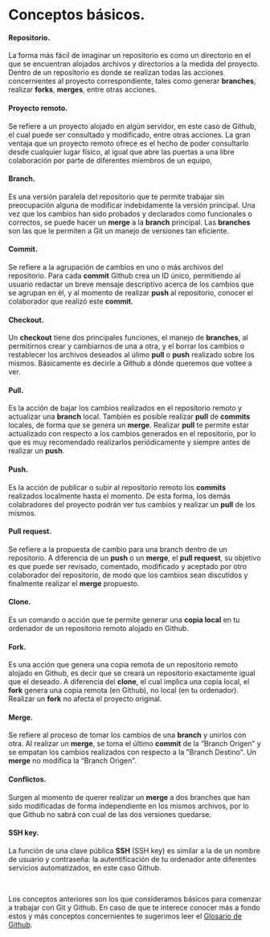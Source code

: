 # Conceptos básicos.

#### Repositorio.
La forma más fácil de imaginar un repositorio es como un directorio en el que se encuentran alojados archivos y directorios a la medida del proyecto. Dentro de un repositorio es donde se realizan todas las acciones concernientes al proyecto correspondiente, tales como generar **branches**, realizar **forks**, **merges**, entre otras acciones.

#### Proyecto remoto.
Se refiere a un proyecto alojado en algún servidor, en este caso de Github, el cual puede ser consultado y modificado, entre otras acciones. La gran ventaja que un proyecto remoto ofrece es el hecho de poder consultarlo desde cualquier lugar físico, al igual que abre las puertas a una libre colaboración por parte de diferentes miembros de un equipo,

#### Branch.
Es una versión paralela del repositorio que te permite trabajar sin preocupación alguna de modificar indebidamente la versión principal. Una vez que los cambios han sido probados y declarados como funcionales o correctos, se puede hacer un **merge** a la **branch** principal. Las **branches** son las que le permiten a Git un manejo de versiones tan eficiente.

#### Commit.
Se refiere a la agrupación de cambios en uno o más archivos del repositorio. Para cada **commit** Github crea un ID único, permitiendo al usuario redactar un breve mensaje descriptivo acerca de los cambios que se agrupan en él, y al momento de realizar **push** al repositorio, conocer el colaborador que realizó este **commit**.

#### Checkout.
Un **checkout** tiene dos principales funciones, el manejo de **branches**, al permitirnos crear y cambiarnos de una a otra, y el borrar los cambios o restablecer los archivos deseados al úlimo **pull** o **push** realizado sobre los mismos. Básicamente es decirle a Github a dónde queremos que voltee a ver.

#### Pull.
Es la acción de bajar los cambios realizados en el repositorio remoto y actualizar una **branch** local. También es posible realizar **pull** de **commits** locales, de forma que se genera un **merge**. Realizar **pull** te permite estar actualizado con respecto a los cambios generados en el repositorio, por lo que es muy recomendado realizarlos periódicamente y siempre antes de realizar un **push**.

#### Push.
Es la acción de publicar o subir al repositorio remoto los **commits** realizados localmente hasta el momento. De esta forma, los demás colabradores del proyecto podrán ver tus cambios y realizar un **pull** de los mismos.

#### Pull request.
Se refiere a la propuesta de cambio para una branch dentro de un repositorio. A diferencia de un **push** o un **merge**, el **pull request**, su objetivo es que puede ser revisado, comentado, modificado y aceptado por otro colaborador del repositorio, de modo que los cambios sean discutidos y finalmente realizar el **merge** propuesto.
	
#### Clone.
Es un comando o acción que te permite generar una **copia local** en tu ordenador de un repositorio remoto alojado en Github.

#### Fork.
Es una acción que genera una copia remota de un repositorio remoto alojado en Github, es decir que se creará un repositorio exactamente igual que el deseado. A diferencia del **clone**, el cual implica una copia local, el **fork** genera una copia remota (en Github), no local (en tu ordenador). Realizar un **fork** no afecta el proyecto original.

#### Merge.
Se refiere al proceso de tomar los cambios de una **branch** y unirlos con otra. Al realizar un **merge**, se toma el último **commit** de la “Branch Origen” y se empatan los cambios realizados con respecto a la "Branch Destino". Un **merge** no modifica la “Branch Origen”.

#### Conflictos.
Surgen al momento de querer realizar un **merge** a dos branches que han sido modificadas de forma independiente en los mismos archivos, por lo que Github no sabrá con cual de las dos versiones quedarse.

#### SSH key.
La función de una clave pública **SSH** (SSH key) es similar a la de un nombre de usuario y contraseña: la autentificación de tu ordenador ante diferentes servicios automatizados, en este caso Github.

<br>

Los conceptos anteriores son los que consideramos básicos para comenzar a trabajar con Git y Github. En caso de que te interece conocer más a fondo estos y más conceptos concernientes te sugerimos leer el [Glosario de Github](https://help.github.com/articles/github-glossary/).